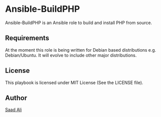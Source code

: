 # **Ansible-BuildPHP**

Ansible-BuildPHP is an Ansible role to build and install PHP from source. 

## **Requirements**

At the moment this role is being written for Debian based distributions e.g. Debian/Ubuntu. It will evolve to include other major distributions.

## **License**

This playbook is licensed under MIT License (See the LICENSE file).

## **Author**

[Saad Ali](https://github.com/nixknight)
